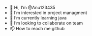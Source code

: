 - 👋 Hi, I’m @Anu123435
- 👀 I’m interested in project managment
- 🌱 I’m currently learning java
- 💞️ I’m looking to collaborate on team
- 📫 How to reach me github

<!---
Anu123435/Anu123435 is a ✨ special ✨ repository because its `README.md` (this file) appears on your GitHub profile.
You can click the Preview link to take a look at your changes.
--->
